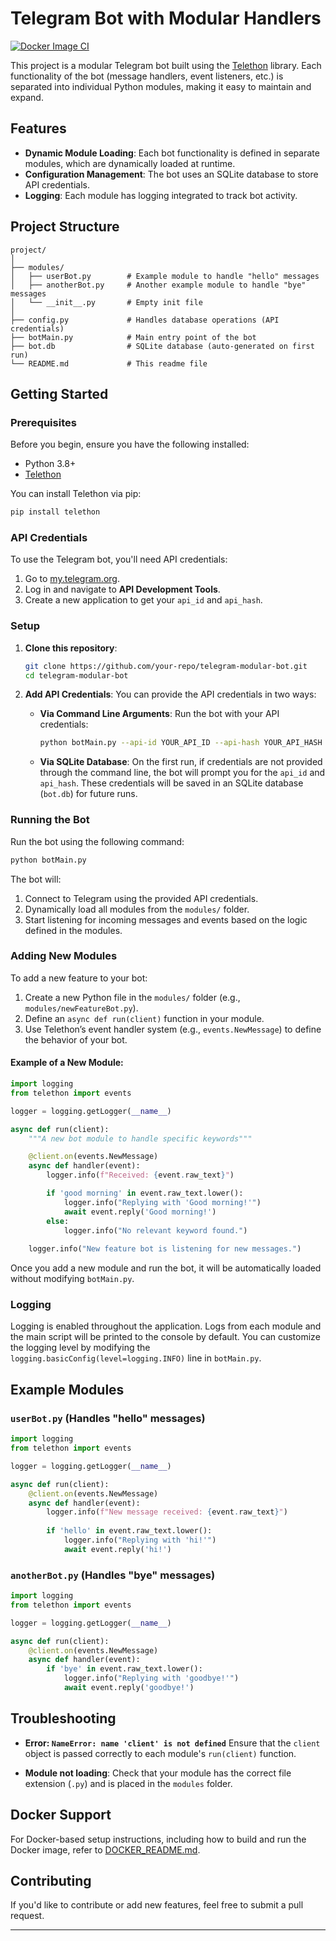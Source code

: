 ﻿# Telegram Bot with Modular Handlers
[![Docker Image CI](https://github.com/authoritydmc/personalTGBot/actions/workflows/docker-image.yml/badge.svg)](https://github.com/authoritydmc/personalTGBot/actions/workflows/docker-image.yml)


This project is a modular Telegram bot built using the [Telethon](https://github.com/LonamiWebs/Telethon) library. Each functionality of the bot (message handlers, event listeners, etc.) is separated into individual Python modules, making it easy to maintain and expand.

## Features
- **Dynamic Module Loading**: Each bot functionality is defined in separate modules, which are dynamically loaded at runtime.
- **Configuration Management**: The bot uses an SQLite database to store API credentials.
- **Logging**: Each module has logging integrated to track bot activity.

## Project Structure

```
project/
│
├── modules/
│   ├── userBot.py        # Example module to handle "hello" messages
│   ├── anotherBot.py     # Another example module to handle "bye" messages
│   └── __init__.py       # Empty init file
│
├── config.py             # Handles database operations (API credentials)
├── botMain.py            # Main entry point of the bot
├── bot.db                # SQLite database (auto-generated on first run)
└── README.md             # This readme file
```

## Getting Started

### Prerequisites
Before you begin, ensure you have the following installed:
- Python 3.8+
- [Telethon](https://pypi.org/project/Telethon/)

You can install Telethon via pip:
```bash
pip install telethon
```

### API Credentials

To use the Telegram bot, you'll need API credentials:
1. Go to [my.telegram.org](https://my.telegram.org).
2. Log in and navigate to **API Development Tools**.
3. Create a new application to get your `api_id` and `api_hash`.

### Setup

1. **Clone this repository**:
   ```bash
   git clone https://github.com/your-repo/telegram-modular-bot.git
   cd telegram-modular-bot
   ```

2. **Add API Credentials**:
   You can provide the API credentials in two ways:
   
   - **Via Command Line Arguments**:
     Run the bot with your API credentials:
     ```bash
     python botMain.py --api-id YOUR_API_ID --api-hash YOUR_API_HASH
     ```

   - **Via SQLite Database**:
     On the first run, if credentials are not provided through the command line, the bot will prompt you for the `api_id` and `api_hash`. These credentials will be saved in an SQLite database (`bot.db`) for future runs. 

### Running the Bot

Run the bot using the following command:
```bash
python botMain.py
```

The bot will:
1. Connect to Telegram using the provided API credentials.
2. Dynamically load all modules from the `modules/` folder.
3. Start listening for incoming messages and events based on the logic defined in the modules.

### Adding New Modules

To add a new feature to your bot:
1. Create a new Python file in the `modules/` folder (e.g., `modules/newFeatureBot.py`).
2. Define an `async def run(client)` function in your module.
3. Use Telethon’s event handler system (e.g., `events.NewMessage`) to define the behavior of your bot.

#### Example of a New Module:

```python
import logging
from telethon import events

logger = logging.getLogger(__name__)

async def run(client):
    """A new bot module to handle specific keywords"""

    @client.on(events.NewMessage)
    async def handler(event):
        logger.info(f"Received: {event.raw_text}")

        if 'good morning' in event.raw_text.lower():
            logger.info("Replying with 'Good morning!'")
            await event.reply('Good morning!')
        else:
            logger.info("No relevant keyword found.")
    
    logger.info("New feature bot is listening for new messages.")
```

Once you add a new module and run the bot, it will be automatically loaded without modifying `botMain.py`.

### Logging

Logging is enabled throughout the application. Logs from each module and the main script will be printed to the console by default. You can customize the logging level by modifying the `logging.basicConfig(level=logging.INFO)` line in `botMain.py`.

## Example Modules

### `userBot.py` (Handles "hello" messages)
```python
import logging
from telethon import events

logger = logging.getLogger(__name__)

async def run(client):
    @client.on(events.NewMessage)
    async def handler(event):
        logger.info(f"New message received: {event.raw_text}")
        
        if 'hello' in event.raw_text.lower():
            logger.info("Replying with 'hi!'")
            await event.reply('hi!')
```

### `anotherBot.py` (Handles "bye" messages)
```python
import logging
from telethon import events

logger = logging.getLogger(__name__)

async def run(client):
    @client.on(events.NewMessage)
    async def handler(event):
        if 'bye' in event.raw_text.lower():
            logger.info("Replying with 'goodbye!'")
            await event.reply('goodbye!')
```

## Troubleshooting

- **Error: `NameError: name 'client' is not defined`**
  Ensure that the `client` object is passed correctly to each module's `run(client)` function.

- **Module not loading**:
  Check that your module has the correct file extension (`.py`) and is placed in the `modules` folder.

## Docker Support

For Docker-based setup instructions, including how to build and run the Docker image, refer to [DOCKER_README.md](DOCKER_README.md).

## Contributing

If you'd like to contribute or add new features, feel free to submit a pull request.

---

